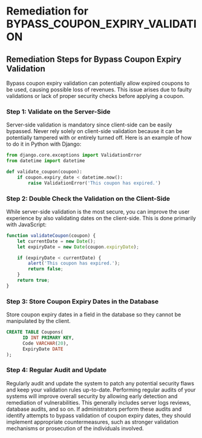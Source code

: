 # Remediation for BYPASS_COUPON_EXPIRY_VALIDATION

## Remediation Steps for Bypass Coupon Expiry Validation
Bypass coupon expiry validation can potentially allow expired coupons to be used, causing possible loss of revenues. This issue arises due to faulty validations or lack of proper security checks before applying a coupon.

### Step 1: Validate on the Server-Side
Server-side validation is mandatory since client-side can be easily bypassed. Never rely solely on client-side validation because it can be potentially tampered with or entirely turned off. Here is an example of how to do it in Python with Django:

```python
from django.core.exceptions import ValidationError
from datetime import datetime

def validate_coupon(coupon):
    if coupon.expiry_date < datetime.now():
        raise ValidationError('This coupon has expired.')
```
### Step 2: Double Check the Validation on the Client-Side
While server-side validation is the most secure, you can improve the user experience by also validating dates on the client-side. This is done primarily with JavaScript:

```javascript
function validateCoupon(coupon) {
    let currentDate = new Date();
    let expiryDate = new Date(coupon.expiryDate);

    if (expiryDate < currentDate) {
        alert('This coupon has expired.');
        return false;
    }
    return true;
}
```
### Step 3: Store Coupon Expiry Dates in the Database
Store coupon expiry dates in a field in the database so they cannot be manipulated by the client.

```SQL
CREATE TABLE Coupons(
      ID INT PRIMARY KEY,
      Code VARCHAR(20),
      ExpiryDate DATE
);
```
### Step 4: Regular Audit and Update
Regularly audit and update the system to patch any potential security flaws and keep your validation rules up-to-date. Performing regular audits of your systems will improve overall security by allowing early detection and remediation of vulnerabilities. This generally includes server logs reviews, database audits, and so on. If administrators perform these audits and identify attempts to bypass validation of coupon expiry dates, they should implement appropriate countermeasures, such as stronger validation mechanisms or prosecution of the individuals involved.